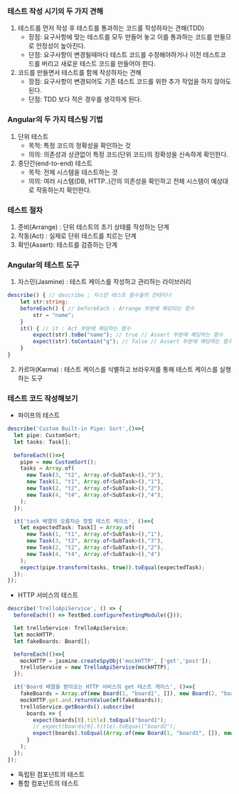 ### 테스트 작성 시기의 두 가지 견해
1. 테스트를 먼저 작성 후 테스트를 통과하는 코드를 작성하자는 견해(TDD)
    - 장점: 요구사항에 맞는 테스트를 모두 만들어 놓고 이를 통과하는 코드를 만들므로 안정성이 높아진다.
    - 단점: 요구사항이 변경될때마다 테스트 코드를 수정해야하거나 이전 테스트코드를 버리고 새로운 테스트 코드를 만들어야 한다.
2. 코드를 만들면서 테스트를 함께 작성하자는 견해
    - 장점: 요구사항이 변경되어도 기존 테스트 코드를 위한 추가 작업을 하지 않아도 된다.
    - 단점: TDD 보다 적은 경우를 생각하게 된다.

### Angular의 두 가지 테스팅 기법
1. 단위 테스트
    - 목적: 특정 코드의 정확성을 확인하는 것
    - 의의: 의존성과 상관없이 특정 코드(단위 코드)의 정확성을 신속하게 확인한다.
2. 종단간(end-to-end) 테스트
    - 목적: 전체 시스템을 테스트하는 것
    - 의의: 여러 시스템(DB, HTTP..)간의 의존성을 확인하고 전체 시스템이 예상대로 작동하는지 확인한다.

### 테스트 절차
1. 준비(Arrange) : 단위 테스트의 초기 상태를 작성하는 단계
2. 작동(Act) : 실제로 단위 테스트를 치르는 단계
3. 확인(Assert): 테스트를 검증하는 단계

### Angular의 테스트 도구
1. 자스민(Jasmine) : 테스트 케이스를 작성하고 관리하는 라이브러리

```ts
describe() { // describe : 자스민 테스트 함수들의 컨테이너
    let str:string;
    beforeEach() { // beforeEach : Arrange 부분에 해당되는 함수
        str = "name";
    }
    it() { // it : Act 부분에 해당하는 함수
        expect(str).toBe("name"); // true // Assert 부분에 해당하는 함수
        expect(str).toContain("g"); // false // Assert 부분에 해당하는 함수
    }
}
```
2. 카르마(Karma) : 테스트 케이스를 식별하고 브라우저를 통해 테스트 케이스를 실행하는 도구


### 테스트 코드 작성해보기
- 파이프의 테스트
```ts
describe('Custom Built-in Pipe: Sort',()=>{
  let pipe: CustomSort;
  let tasks: Task[];
  
  beforeEach(()=>{
    pipe = new CustomSort();
    tasks = Array.of(
      new Task(3, "t2", Array.of<SubTask>(),"3"),
      new Task(1, "t1", Array.of<SubTask>(),"1"),
      new Task(2, "t2", Array.of<SubTask>(),"2"),
      new Task(4, "t4", Array.of<SubTask>(),"4"),
    );
  });

  it('task 배열의 오름차순 정렬 테스트 케이스', ()=>{
    let expectedTask: Task[] = Array.of(
      new Task(1, "t1", Array.of<SubTask>(),"1"),
      new Task(3, "t2", Array.of<SubTask>(),"3"),
      new Task(2, "t2", Array.of<SubTask>(),"2"),
      new Task(4, "t4", Array.of<SubTask>(),"4")
    );
    expect(pipe.transform(tasks, true)).toEqual(expectedTask);
  });
});
```
- HTTP 서비스의 테스트
```ts
describe('TrelloApiService', () => {
  beforeEach(() => TestBed.configureTestingModule({}));

  let trelloService: TrelloApiService;
  let mockHTTP;
  let fakeBoards: Board[];

  beforeEach(()=>{
    mockHTTP = jasmine.createSpyObj('mockHTTP', ['get','post']);
    trelloService = new TrelloApiService(mockHTTP);
  });

  it('Board 배열을 받아오는 HTTP 서비스의 get 테스트 케이스', ()=>{
    fakeBoards = Array.of(new Board(1, "board1", []), new Board(2, "board2", []));
    mockHTTP.get.and.returnValue(of(fakeBoards));
    trelloService.getBoards().subscribe(
      boards => {
        expect(boards[0].title).toEqual("board1");
        // expect(boards[0].title).toEqual("board2");
        expect(boards).toEqual(Array.of(new Board(1, "board1", []), new Board(2, "board2", [])));
      }
    );
  });
});
```
- 독립된 컴포넌트의 테스트
- 통합 컴포넌트의 테스트
